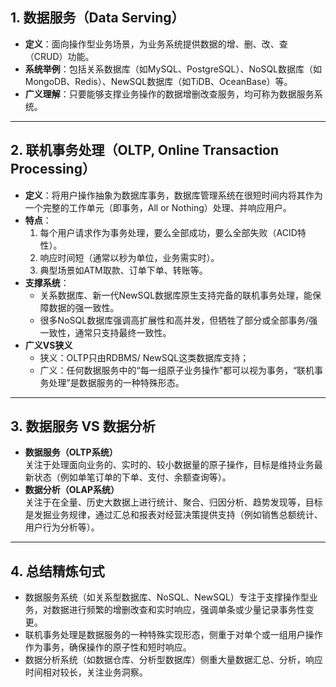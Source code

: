 ## 1. 数据服务（Data Serving）
- **定义**：面向操作型业务场景，为业务系统提供数据的增、删、改、查（CRUD）功能。
- **系统举例**：包括关系数据库（如MySQL、PostgreSQL）、NoSQL数据库（如MongoDB、Redis）、NewSQL数据库（如TiDB、OceanBase）等。
- **广义理解**：只要能够支撑业务操作的数据增删改查服务，均可称为数据服务系统。

---
## 2. 联机事务处理（OLTP, Online Transaction Processing）
- **定义**：将用户操作抽象为数据库事务，数据库管理系统在很短时间内将其作为一个完整的工作单元（即事务，All or Nothing）处理、并响应用户。
- **特点**：
    1. 每个用户请求作为事务处理，要么全部成功，要么全部失败（ACID特性）。
    2. 响应时间短（通常以秒为单位，业务需实时）。
    3. 典型场景如ATM取款、订单下单、转账等。
- **支撑系统**：
    - 关系数据库、新一代NewSQL数据库原生支持完备的联机事务处理，能保障数据的强一致性。
    - 很多NoSQL数据库强调高扩展性和高并发，但牺牲了部分或全部事务/强一致性，通常只支持最终一致性。
- **广义VS狭义**
    - 狭义：OLTP只由RDBMS/ NewSQL这类数据库支持；
    - 广义：任何数据服务中的“每一组原子业务操作”都可以视为事务，“联机事务处理”是数据服务的一种特殊形态。

---
## 3. 数据服务 VS 数据分析
- **数据服务（OLTP系统）**  
  关注于处理面向业务的、实时的、较小数据量的原子操作，目标是维持业务最新状态（例如单笔订单的下单、支付、余额查询等）。
- **数据分析（OLAP系统）**  
  关注于在全量、历史大数据上进行统计、聚合、归因分析、趋势发现等，目标是发掘业务规律，通过汇总和报表对经营决策提供支持（例如销售总额统计、用户行为分析等）。

---
## 4. 总结精炼句式

- 数据服务系统（如关系型数据库、NoSQL、NewSQL）专注于支撑操作型业务，对数据进行频繁的增删改查和实时响应，强调单条或少量记录事务性变更。
- 联机事务处理是数据服务的一种特殊实现形态，侧重于对单个或一组用户操作作为事务，确保操作的原子性和短时响应。
- 数据分析系统（如数据仓库、分析型数据库）侧重大量数据汇总、分析，响应时间相对较长，关注业务洞察。
